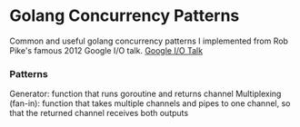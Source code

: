 # Golang Concurrency Patterns
Common and useful golang concurrency patterns I implemented from Rob Pike's famous 2012 Google I/O talk.
[Google I/O Talk](https://www.youtube.com/watch?v=f6kdp27TYZs&t=1021s)

### Patterns
Generator: function that runs goroutine and returns channel
Multiplexing (fan-in): function that takes multiple channels and pipes to one channel, so that the returned channel receives both outputs
